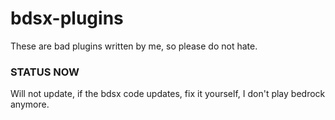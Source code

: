 # bdsx-plugins
These are bad plugins written by me, so please do not hate.
### STATUS NOW
Will not update, if the bdsx code updates, fix it yourself, I don't play bedrock anymore.
